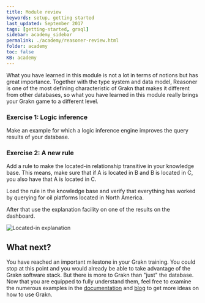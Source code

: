 ```yaml
---
title: Module review
keywords: setup, getting started
last_updated: September 2017
tags: [getting-started, graql]
sidebar: academy_sidebar
permalink: ./academy/reasoner-review.html
folder: academy
toc: false
KB: academy
---
```


What you have learned in this module is not a lot in terms of notions but has great importance. Together with the type system and data model, Reasoner is one of the most defining characteristic of Grakn that makes it different from other databases, so what you have learned in this module really brings your Grakn game to a different level.

### Exercise 1: Logic inference
Make an example for which a logic inference engine improves the query results of your database.


### Exercise 2: A new rule
Add a rule to make the located-in relationship transitive in your knowledge base. This means, make sure that if A is located in B and B is located in C, you also have that A is located in C.

Load the rule in the knowledge base and verify that everything has worked by querying for oil platforms located in North America.

After that use the explanation facility on one of the results on the dashboard.

  ![Located-in explanation](/images/academy/5-reasoner/location-explanation.png)

## What next?
You have reached an important milestone in your Grakn training. You could stop at this point and you would already be able to take advantage of the Grakn software stack. But there is more to Grakn than "just" the database. Now that you are equipped to fully understand them, feel free to examine the numerous examples in the [documentation](../index.html) and [blog](https://blog.grakn.ai) to get more ideas on how to use Grakn.
